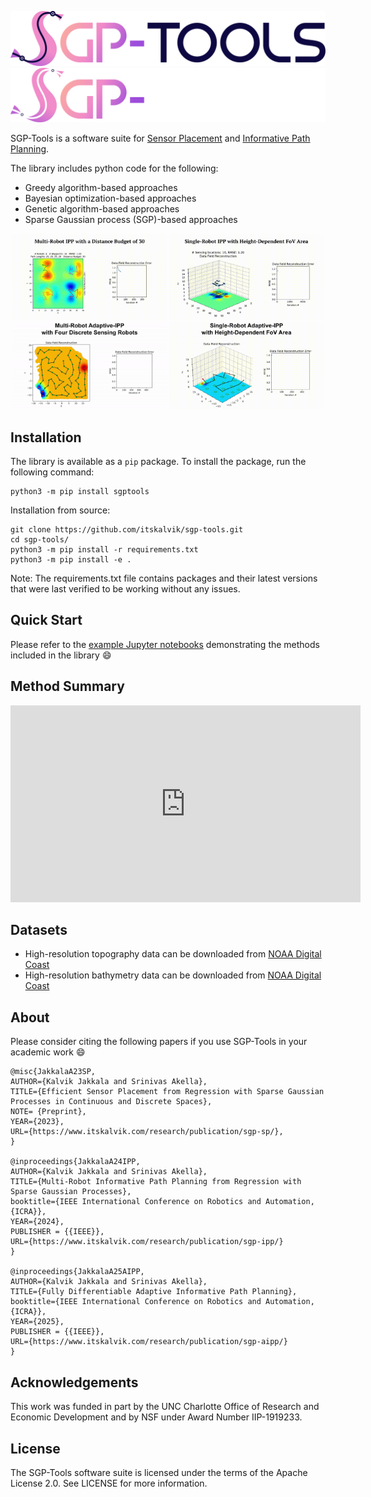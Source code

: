 ![Image title](assets/SGP-Tools.png#only-light)
![Image title](assets/logo_dark.png#only-dark)

SGP-Tools is a software suite for [Sensor Placement](https://www.itskalvik.com/research/publication/sgp-sp/) and [Informative Path Planning](https://www.itskalvik.com/research/publication/sgp-ipp/).

The library includes python code for the following:

- Greedy algorithm-based approaches
- Bayesian optimization-based approaches
- Genetic algorithm-based approaches
- Sparse Gaussian process (SGP)-based approaches

<p align="center">
  <img src="assets/point_sensing.gif" width="49%">
  <img src="assets/non-point_sensing.gif" width="49%">
  <img src="assets/AIPP-4R.gif" width="49%">
  <img src="assets/AIPP-non-point_sensing.gif" width="49%">
</p>

## Installation
The library is available as a ```pip``` package. To install the package, run the following command:

```
python3 -m pip install sgptools
```

Installation from source:

```
git clone https://github.com/itskalvik/sgp-tools.git
cd sgp-tools/
python3 -m pip install -r requirements.txt
python3 -m pip install -e .
```

Note: The requirements.txt file contains packages and their latest versions that were last verified to be working without any issues.

## Quick Start
Please refer to the [example Jupyter notebooks](examples/IPP.html) demonstrating the methods included in the library 😄

## Method Summary
<p align="center"><div class="video-con"><iframe width="560" height="315" src="https://www.youtube.com/embed/G-RKFa1vNHM?si=PLmrmkCwXRj7mc4A" title="YouTube video player" frameborder="0" allow="accelerometer; autoplay; clipboard-write; encrypted-media; gyroscope; picture-in-picture; web-share" referrerpolicy="strict-origin-when-cross-origin" allowfullscreen></iframe></div></p>

## Datasets
* High-resolution topography data can be downloaded from [NOAA Digital Coast](https://coast.noaa.gov/dataviewer/#/lidar/search/where:ID=10046/details/10046)
* High-resolution bathymetry data can be downloaded from [NOAA Digital Coast](https://coast.noaa.gov/dataviewer/#/lidar/search/where:id=2475/details/2475)

## About
Please consider citing the following papers if you use SGP-Tools in your academic work 😄

```
@misc{JakkalaA23SP,
AUTHOR={Kalvik Jakkala and Srinivas Akella},
TITLE={Efficient Sensor Placement from Regression with Sparse Gaussian Processes in Continuous and Discrete Spaces},
NOTE= {Preprint},
YEAR={2023},
URL={https://www.itskalvik.com/research/publication/sgp-sp/},
}

@inproceedings{JakkalaA24IPP,
AUTHOR={Kalvik Jakkala and Srinivas Akella},
TITLE={Multi-Robot Informative Path Planning from Regression with Sparse Gaussian Processes},
booktitle={IEEE International Conference on Robotics and Automation, {ICRA}},
YEAR={2024},
PUBLISHER = {{IEEE}},
URL={https://www.itskalvik.com/research/publication/sgp-ipp/}
}

@inproceedings{JakkalaA25AIPP,
AUTHOR={Kalvik Jakkala and Srinivas Akella},
TITLE={Fully Differentiable Adaptive Informative Path Planning},
booktitle={IEEE International Conference on Robotics and Automation, {ICRA}},
YEAR={2025},
PUBLISHER = {{IEEE}},
URL={https://www.itskalvik.com/research/publication/sgp-aipp/}
}
``` 

## Acknowledgements
This work was funded in part by the UNC Charlotte Office of Research and Economic Development and by NSF under Award Number IIP-1919233.

## License
The SGP-Tools software suite is licensed under the terms of the Apache License 2.0.
See LICENSE for more information.